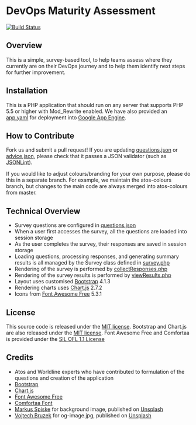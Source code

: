 # DevOps Maturity Assessment

[![Build Status](https://megaejay.visualstudio.com/DevOpsMaturityAssessment/_apis/build/status/okoudje.DevOpsMaturityAssessment?branchName=master)](https://megaejay.visualstudio.com/DevOpsMaturityAssessment/_build/latest?definitionId=11&branchName=master)

## Overview

This is a simple, survey-based tool, to help teams assess where they currently are on their DevOps journey and to help them identify next steps for further improvement.

## Installation

This is a PHP application that should run on any server that supports PHP 5.5 or higher with Mod_Rewrite enabled. We have also provided an [app.yaml](https://github.com/atosorigin/DevOpsMaturityAssessment/blob/master/app.yaml) for deployment into [Google App Engine](https://cloud.google.com/appengine/).

## How to Contribute

Fork us and submit a pull request! If you are updating [questions.json](https://github.com/atosorigin/DevOpsMaturityAssessment/blob/master/questions.json) or [advice.json](https://github.com/atosorigin/DevOpsMaturityAssessment/blob/master/advice.json), please check that it passes a JSON validator (such as [JSONLint](https://jsonlint.com/)).

If you would like to adjust colours/branding for your own purpose, please do this in a separate branch. For example, we maintain the atos-colours branch, but changes to the main code are always merged into atos-colours from master.

## Technical Overview

* Survey questions are configured in [questions.json](https://github.com/atosorigin/DevOpsMaturityAssessment/blob/master/questions.json)
* When a user first accesses the survey, all the questions are loaded into session storage
* As the user completes the survey, their responses are saved in session storage
* Loading questions, processing responses, and generating summary results is all managed by the Survey class defined in [survey.php](https://github.com/atosorigin/DevOpsMaturityAssessment/blob/master/survey.php)
* Rendering of the survey is performed by [collectResponses.php](https://github.com/atosorigin/DevOpsMaturityAssessment/blob/master/collectResponses.php)
* Rendering of the survey results is performed by [viewResults.php](https://github.com/atosorigin/DevOpsMaturityAssessment/blob/master/viewResults.php)
* Layout uses customised [Bootstrap](http://getbootstrap.com/) 4.1.3
* Rendering charts uses [Chart.js](https://www.chartjs.org/) 2.7.2
* Icons from [Font Awesome Free](https://fontawesome.com/free) 5.3.1

## License

This source code is released under the [MIT license](https://github.com/atosorigin/DevOpsMaturityAssessment/blob/master/LICENSE). Bootstrap and Chart.js are also released under the [MIT license](https://github.com/atosorigin/DevOpsMaturityAssessment/blob/master/LICENSE). Font Awesome Free and Comfortaa is provided under the [SIL OFL 1.1 License](https://scripts.sil.org/cms/scripts/page.php?site_id=nrsi&id=OFL)

## Credits

* Atos and Worldline experts who have contributed to formulation of the questions and creation of the application
* [Bootstrap](http://getbootstrap.com/)
* [Chart.js](https://www.chartjs.org/)
* [Font Awesome Free](https://fontawesome.com/free)
* [Comfortaa Font](https://github.com/alexeiva/comfortaa)
* [Markus Spiske](https://unsplash.com/@markusspiske) for background image, published on [Unsplash](https://unsplash.com/)
* [Vojtech Bruzek](https://unsplash.com/@vojtechbruzek) for og-image.jpg, published on [Unsplash](https://unsplash.com/)
